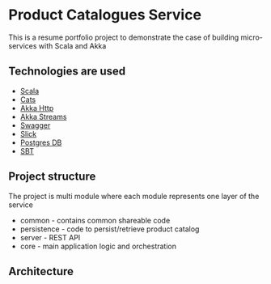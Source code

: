 # Product Catalogues Service #

This is a resume portfolio project to demonstrate the case of building micro-services with Scala and Akka

## Technologies are used ##

* [Scala](https://scala-lang.org)
* [Cats](https://github.com/typelevel/cats)
* [Akka Http](https://doc.akka.io/docs/akka-http/current/scala/http/)
* [Akka Streams](https://doc.akka.io/docs/akka/current/scala/stream/)
* [Swagger](https://swagger.io/)
* [Slick](http://slick.lightbend.com/)
* [Postgres DB](https://www.postgresql.org/)
* [SBT](http://www.scala-sbt.org/)

## Project structure ##

The project is multi module where each module represents one layer of the service

* common - contains common shareable code
* persistence - code to persist/retrieve product catalog
* server - REST API
* core - main application logic and orchestration

## Architecture ##
